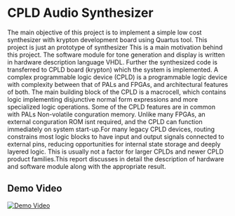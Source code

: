 # CPLD Audio Synthesizer

The main objective of this project is to implement a simple low cost synthesizer with krypton development board using Quartus tool. This project is just an prototype of synthesizer This is a main motivation behind this project. The software module for tone generation and display is written in hardware description language VHDL. Further the synthesized code is transferred to CPLD board (krypton) which the system is implemented. A complex programmable logic device (CPLD) is a programmable logic device with complexity between that of PALs and FPGAs, and architectural features of both. The main building block of the CPLD is a macrocell, which contains logic implementing disjunctive normal form expressions and more specialized logic operations. Some of the CPLD features are in common with PALs Non-volatile conguration memory. Unlike many FPGAs, an external conguration ROM isnt required, and the CPLD can function immediately on system start-up.For many legacy CPLD devices, routing constrains most logic blocks to have input and output signals connected to external pins, reducing opportunities for internal state storage and deeply layered logic. This is usually not a factor for larger CPLDs and newer CPLD product families.This report discusses in detail the description of hardware and software module along with the appropriate result.

## Demo Video
[![Demo Video](https://img.youtube.com/vi/EmR_JUppBEQ/0.jpg)](https://www.youtube.com/watch?v=EmR_JUppBEQ)

